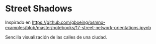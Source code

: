 Street Shadows
==============

Inspirado en https://github.com/gboeing/osmnx-examples/blob/master/notebooks/17-street-network-orientations.ipynb

Sencilla visualización de las calles de una ciudad.
